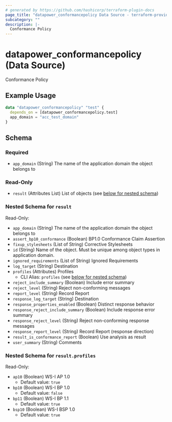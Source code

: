 ```yaml
---
# generated by https://github.com/hashicorp/terraform-plugin-docs
page_title: "datapower_conformancepolicy Data Source - terraform-provider-datapower"
subcategory: ""
description: |-
  Conformance Policy
---
```


# datapower_conformancepolicy (Data Source)

Conformance Policy

## Example Usage

```terraform
data "datapower_conformancepolicy" "test" {
  depends_on = [datapower_conformancepolicy.test]
  app_domain = "acc_test_domain"
}
```

<!-- schema generated by tfplugindocs -->
## Schema

### Required

- `app_domain` (String) The name of the application domain the object belongs to

### Read-Only

- `result` (Attributes List) List of objects (see [below for nested schema](#nestedatt--result))

<a id="nestedatt--result"></a>
### Nested Schema for `result`

Read-Only:

- `app_domain` (String) The name of the application domain the object belongs to
- `assert_bp10_conformance` (Boolean) BP1.0 Conformance Claim Assertion
- `fixup_stylesheets` (List of String) Corrective Stylesheets
- `id` (String) Name of the object. Must be unique among object types in application domain.
- `ignored_requirements` (List of String) Ignored Requirements
- `log_target` (String) Destination
- `profiles` (Attributes) Profiles
  - CLI Alias: `profiles` (see [below for nested schema](#nestedatt--result--profiles))
- `reject_include_summary` (Boolean) Include error summary
- `reject_level` (String) Reject non-conforming messages
- `report_level` (String) Record Report
- `response_log_target` (String) Destination
- `response_properties_enabled` (Boolean) Distinct response behavior
- `response_reject_include_summary` (Boolean) Include response error summary
- `response_reject_level` (String) Reject non-conforming response messages
- `response_report_level` (String) Record Report (response direction)
- `result_is_conformance_report` (Boolean) Use analysis as result
- `user_summary` (String) Comments

<a id="nestedatt--result--profiles"></a>
### Nested Schema for `result.profiles`

Read-Only:

- `ap10` (Boolean) WS-I AP 1.0
  - Default value: `true`
- `bp10` (Boolean) WS-I BP 1.0
  - Default value: `false`
- `bp11` (Boolean) WS-I BP 1.1
  - Default value: `true`
- `bsp10` (Boolean) WS-I BSP 1.0
  - Default value: `true`
